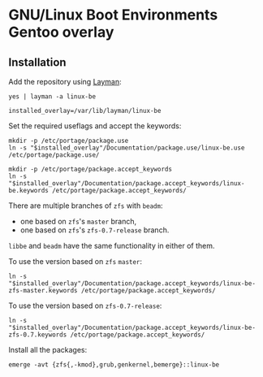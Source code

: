 # GNU/Linux Boot Environments Gentoo overlay

## Installation

Add the repository using [Layman](https://wiki.gentoo.org/wiki/Layman):
```
yes | layman -a linux-be

installed_overlay=/var/lib/layman/linux-be
```

Set the required useflags and accept the keywords:
```
mkdir -p /etc/portage/package.use
ln -s "$installed_overlay"/Documentation/package.use/linux-be.use /etc/portage/package.use/

mkdir -p /etc/portage/package.accept_keywords
ln -s "$installed_overlay"/Documentation/package.accept_keywords/linux-be.keywords /etc/portage/package.accept_keywords/
```

There are multiple branches of `zfs` with `beadm`:
- one based on `zfs`'s `master` branch,
- one based on `zfs`'s `zfs-0.7-release` branch.

`libbe` and `beadm` have the same functionality in either of them.

To use the version based on `zfs` `master`:
```
ln -s "$installed_overlay"/Documentation/package.accept_keywords/linux-be-zfs-master.keywords /etc/portage/package.accept_keywords/
```

To use the version based on `zfs-0.7-release`:
```
ln -s "$installed_overlay"/Documentation/package.accept_keywords/linux-be-zfs-0.7.keywords /etc/portage/package.accept_keywords/
```

Install all the packages:
```
emerge -avt {zfs{,-kmod},grub,genkernel,bemerge}::linux-be
```
